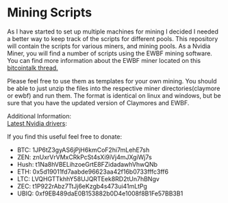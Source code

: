 # Mining Scripts

As I have started to set up multiple machines for mining I decided I needed a better way to keep track of the scripts for different pools. This repository will contain the scripts for various miners, and mining pools. As a Nvidia Miner, you will find a number of scripts using the EWBF mining software. You can find more information about the EWBF miner located on this <a href="https://bitcointalk.org/index.php?topic=1707546.0"> bitcointalk thread.</a>

Please feel free to use them as templates for your own mining.  You should be able to just unzip the files into the respective miner directories(claymore or ewbf) and run them.  The format is identical on linux and windows, but be sure that you have the updated version of Claymores and EWBF.

Additional Information:<br>
<a href="http://www.nvidia.com/Download/index.aspx">Latest Nvidia drivers</a>:


If you find this useful feel free to donate:
* BTC: 1JP6tZ3gyAS6jPjH6kmCoF2hi7mLehE7sh
* ZEN: znUxrVrVMxCRkPcSt4sXi9iVj4mJXgiWj7s
* Hush: t1Na8hVBELihzoeGrtE8FZidadawhVhwQNb
* ETH: 0x5d19011fd7aabde96623aa42f16b0733fffc3ff6
* LTC: LVQHGTTkhhY58UJQRTEek8RD2tUn7hBNgv
* ZEC: t1P922rAbz7TtJj6eKzgb4s473ui41mLtPg
* UBIQ: 0xf9EB489daE0B153882b0D4e1008f8B1Fe57BB3B1



